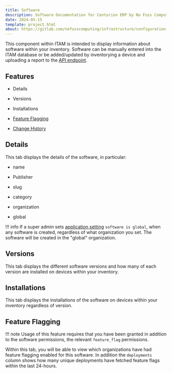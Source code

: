 ```yaml
---
title: Software
description: Software Documentation for Centurion ERP by No Fuss Computing
date: 2024-05-15
template: project.html
about: https://gitlab.com/nofusscomputing/infrastructure/configuration-management/centurion_erp
---
```


This component within ITAM is intended to display information about software within your inventory. Software can be manually entered into the ITAM database or be added/updated by inventorying a device and uploading a report to the [API endpoint](../api.md#inventory-reports).


## Features

- Details

- Versions

- Installations

- [Feature Flagging](../devops/feature_flags.md)

- [Change History](../index.md#history)


## Details

This tab displays the details of the software, in particular:

- name

- Publisher

- slug

- category

- organization

- global

!!! info
    If a super admin sets [application setting](../settings/app_settings.md#global-software) `software is global`, when any software is created, regardless of what organization you set. The software will be created in the "global" organization.


## Versions

This tab displays the different software versions and how many of each version are installed on devices within your inventory.


## Installations

This tab displays the installations of the software on devices within your inventory regardless of version.


## Feature Flagging

!!! note
    Usage of this feature requires that you have been granted in addition to the software permissions, the relevant `feature_flag` permissions.

Within this tab, you will be able to view which organizations have had feature flagging enabled for this software. In addition the `deployments` column shows how many unique deployments have fetched feature flags within the last 24-hours.
